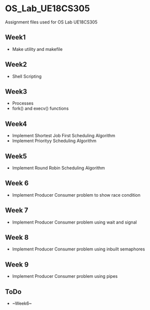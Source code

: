 # OS_Lab_UE18CS305
Assignment files used for OS Lab UE18CS305

## Week1
* Make utility and makefile

## Week2
* Shell Scripting

## Week3
* Processes
* fork() and execv() functions

## Week4
* Implement Shortest Job First Scheduling Algorithm
* Implement Priorityy Scheduling Algorithm

## Week5
* Implement Round Robin Scheduling Algorithm

## Week 6
* Implement Producer Consumer problem to show race condition

## Week 7
* Implement Producer Consumer problem using wait and signal

## Week 8
* Implement Producer Consumer problem using inbuilt semaphores

## Week 9
* Implement Producer Consumer problem using pipes

## ToDo
* ~Week6~ 
